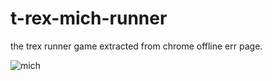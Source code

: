 # t-rex-mich-runner
the trex runner game extracted from chrome offline err page.

![mich](https://github.com/m1chtv/t-rex-mich-runner/assets/72360802/7130bb98-23cf-41d6-a6be-55b424dc4798)


